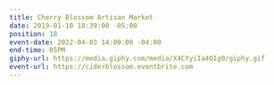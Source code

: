 ```yaml
---
title: Cherry Blossom Artisan Market
date: 2019-01-10 18:39:00 -05:00
position: 18
event-date: 2022-04-03 14:00:00 -04:00
end-time: 05PM
giphy-url: https://media.giphy.com/media/X4CYyiIa4OIg0/giphy.gif
event-url: https://ciderblossom.eventbrite.com
---
```


